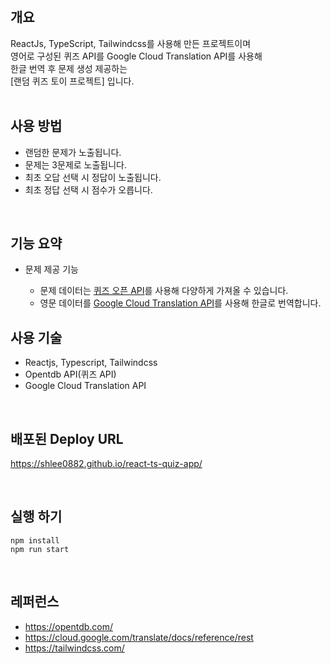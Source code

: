 <br>

## 개요

ReactJs, TypeScript, Tailwindcss를 사용해 만든 프로젝트이며<br>
영어로 구성된 퀴즈 API를 Google Cloud Translation API를 사용해<br>
한글 번역 후 문제 생성 제공하는 <br> 
[랜덤 퀴즈 토이 프로젝트] 입니다.
<br>
<br>

## 사용 방법

- 랜덤한 문제가 노출됩니다.
- 문제는 3문제로 노출됩니다.
- 최초 오답 선택 시 정답이 노출됩니다.
- 최초 정답 선택 시 점수가 오릅니다.

<br>

## 기능 요약

- 문제 제공 기능

    - 문제 데이터는 [퀴즈 오픈 API](https://opentdb.com/api.php?amount=3&difficulty=easy&type=multiple)를 사용해 다양하게 가져올 수 있습니다. 
    - 영문 데이터를 [Google Cloud Translation API](https://cloud.google.com/translate/docs/reference/rest)를 사용해 한글로 번역합니다. 


## 사용 기술

- Reactjs, Typescript, Tailwindcss
- Opentdb API(퀴즈 API)
- Google Cloud Translation API

<br>

## 배포된 Deploy URL

https://shlee0882.github.io/react-ts-quiz-app/

<br>

## 실행 하기
```
npm install
npm run start
```
<br>

## 레퍼런스

- https://opentdb.com/
- https://cloud.google.com/translate/docs/reference/rest
- https://tailwindcss.com/
